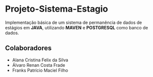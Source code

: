 # Projeto-Sistema-Estagio

Implementação básica de um sistema de permanência de dados de estágios em **JAVA**, utilizando **MAVEN** e **POSTGRESQL** como banco de dados.



## Colaboradores
- Alana Cristina Felix da Silva
- Álvaro Renan Costa Frade
- Franks Patrício Maciel Filho